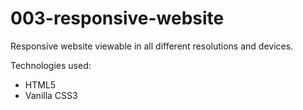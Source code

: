 # 003-responsive-website

Responsive website viewable in all different resolutions and devices. 

Technologies used:
- HTML5
- Vanilla CSS3
